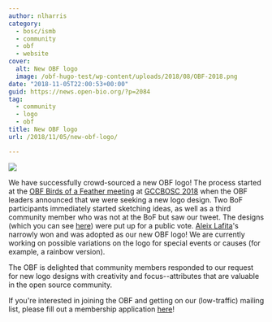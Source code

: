 ```yaml
---
author: nlharris
category:
  - bosc/ismb
  - community
  - obf
  - website
cover:
  alt: New OBF logo
  image: /obf-hugo-test/wp-content/uploads/2018/08/OBF-2018.png
date: "2018-11-05T22:00:53+00:00"
guid: https://news.open-bio.org/?p=2084
tag:
  - community
  - logo
  - obf
title: New OBF logo
url: /2018/11/05/new-obf-logo/

---
```

![](https://news.open-bio.org/wp-content/uploads/2018/08/OBF-2018-300x98.png)

We have successfully crowd-sourced a new OBF logo! The process started at the [OBF Birds of a Feather meeting](https://news.open-bio.org/2018/07/09/following-up-from-boscs-obf-birds-of-a-feather-meeting/) at [GCCBOSC 2018](https://gccbosc2018.sched.com/) when the OBF leaders announced that we were seeking a new logo design. Two BoF participants immediately started sketching ideas, as well as a third community member who was not at the BoF but saw our tweet. The designs (which you can see [here](https://github.com/OBF/obf-docs/issues/43)) were put up for a public vote. [Aleix Lafita](https://github.com/lafita)'s narrowly won and was adopted as our new OBF logo! We are currently working on possible variations on the logo for special events or causes (for example, a rainbow version).

The OBF is delighted that community members responded to our request for new logo designs with creativity and focus--attributes that are valuable in the open source community.

If you're interested in joining the OBF and getting on our (low-traffic) mailing list, please fill out a membership application [here](/obf-hugo-test/wiki/Membership)!
